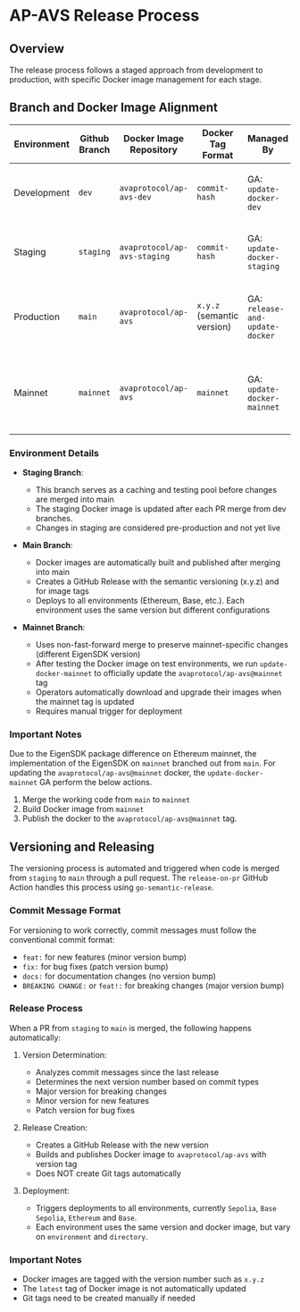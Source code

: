 # AP-AVS Release Process

## Overview

The release process follows a staged approach from development to production, with specific Docker image management for each stage.

## Branch and Docker Image Alignment

| Environment | Github Branch | Docker Image Repository      | Docker Tag Format          | Managed By                      | Trigger Condition                                 |
| ----------- | ------------- | ---------------------------- | -------------------------- | ------------------------------- | ------------------------------------------------- |
| Development | `dev`         | `avaprotocol/ap-avs-dev`     | `commit-hash`              | GA: `update-docker-dev`         | Manual trigger against dev branch                 |
| Staging     | `staging`     | `avaprotocol/ap-avs-staging` | `commit-hash`              | GA: `update-docker-staging`     | Automatic on PR merge to staging branch           |
| Production  | `main`        | `avaprotocol/ap-avs`         | `x.y.z` (semantic version) | GA: `release-and-update-docker` | Automatic on PR merge from staging to main        |
| Mainnet     | `mainnet`     | `avaprotocol/ap-avs`         | `mainnet`                  | GA: `update-docker-mainnet`     | Manual trigger to sync main to mainnet and deploy |

### Environment Details

- **Staging Branch**:

  - This branch serves as a caching and testing pool before changes are merged into main
  - The staging Docker image is updated after each PR merge from dev branches.
  - Changes in staging are considered pre-production and not yet live

- **Main Branch**:

  - Docker images are automatically built and published after merging into main
  - Creates a GitHub Release with the semantic versioning (x.y.z) and for image tags
  - Deploys to all environments (Ethereum, Base, etc.). Each environment uses the same version but different configurations

- **Mainnet Branch**:
  - Uses non-fast-forward merge to preserve mainnet-specific changes (different EigenSDK version)
  - After testing the Docker image on test environments, we run `update-docker-mainnet` to officially update the `avaprotocol/ap-avs@mainnet` tag
  - Operators automatically download and upgrade their images when the mainnet tag is updated
  - Requires manual trigger for deployment
  

### Important Notes

Due to the EigenSDK package difference on Ethereum mainnet, the implementation of the EigenSDK on `mainnet` branched out from `main`. For updating the `avaprotocol/ap-avs@mainnet` docker, the `update-docker-mainnet` GA perform the below actions.

1. Merge the working code from `main` to `mainnet`
2. Build Docker image from `mainnet`
3. Publish the docker to the `avaprotocol/ap-avs@mainnet` tag.

## Versioning and Releasing

The versioning process is automated and triggered when code is merged from `staging` to `main` through a pull request. The `release-on-pr` GitHub Action handles this process using `go-semantic-release`.

### Commit Message Format

For versioning to work correctly, commit messages must follow the conventional commit format:

- `feat:` for new features (minor version bump)
- `fix:` for bug fixes (patch version bump)
- `docs:` for documentation changes (no version bump)
- `BREAKING CHANGE:` or `feat!:` for breaking changes (major version bump)

### Release Process

When a PR from `staging` to `main` is merged, the following happens automatically:

1. Version Determination:

   - Analyzes commit messages since the last release
   - Determines the next version number based on commit types
   - Major version for breaking changes
   - Minor version for new features
   - Patch version for bug fixes

2. Release Creation:

   - Creates a GitHub Release with the new version
   - Builds and publishes Docker image to `avaprotocol/ap-avs` with version tag
   - Does NOT create Git tags automatically

3. Deployment:
   - Triggers deployments to all environments, currently `Sepolia`, `Base Sepolia`, `Ethereum` and `Base`.
   - Each environment uses the same version and docker image, but vary on `environment` and `directory`.

### Important Notes

- Docker images are tagged with the version number such as `x.y.z`
- The `latest` tag of Docker image is not automatically updated
- Git tags need to be created manually if needed
